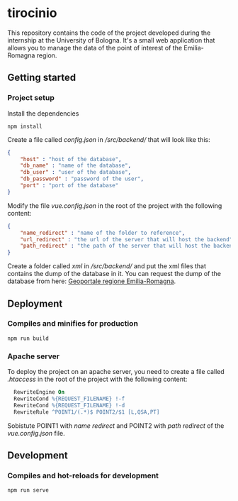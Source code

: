 # tirocinio
This repository contains the code of the project developed during the internship at the University of Bologna. It's a small web application that allows you to manage the data of the point of interest of the Emilia-Romagna region.

## Getting started

### Project setup
Install the dependencies
```
npm install
```

Create a file called _config.json_ in _/src/backend/_ that will look like this:
```json
{
    "host" : "host of the database",
    "db_name" : "name of the database",
    "db_user" : "user of the database",
    "db_password" : "password of the user",
    "port" : "port of the database"
}
```

Modify the file _vue.config.json_ in the root of the project with the following content:
```json
{
    "name_redirect" : "name of the folder to reference",
    "url_redirect" : "the url of the server that will host the backend",
    "path_redirect" : "the path of the server that will host the backend that contains it"
}
```
Create a folder called _xml_ in _/src/backend/_ and put the xml files that contains the dump of the database in it.
You can request the dump of the database from here: [Geoportale regione Emilia-Romagna](https://geoportale.regione.emilia-romagna.it/catalogo/dati-cartografici/ambiente/percorsi-escursionistici).
## Deployment
### Compiles and minifies for production
```
npm run build
```
### Apache server
To deploy the project on an apache server, you need to create a file called _.htaccess_ in the root of the project with the following content:
```apache
  RewriteEngine On
  RewriteCond %{REQUEST_FILENAME} !-f
  RewriteCond %{REQUEST_FILENAME} !-d
  RewriteRule ^POINT1/(.*)$ POINT2/$1 [L,QSA,PT]
```

Sobistute POINT1 with _name redirect_ and POINT2 with _path redirect_ of the _vue.config.json_ file.
## Development
### Compiles and hot-reloads for development
```
npm run serve
```


